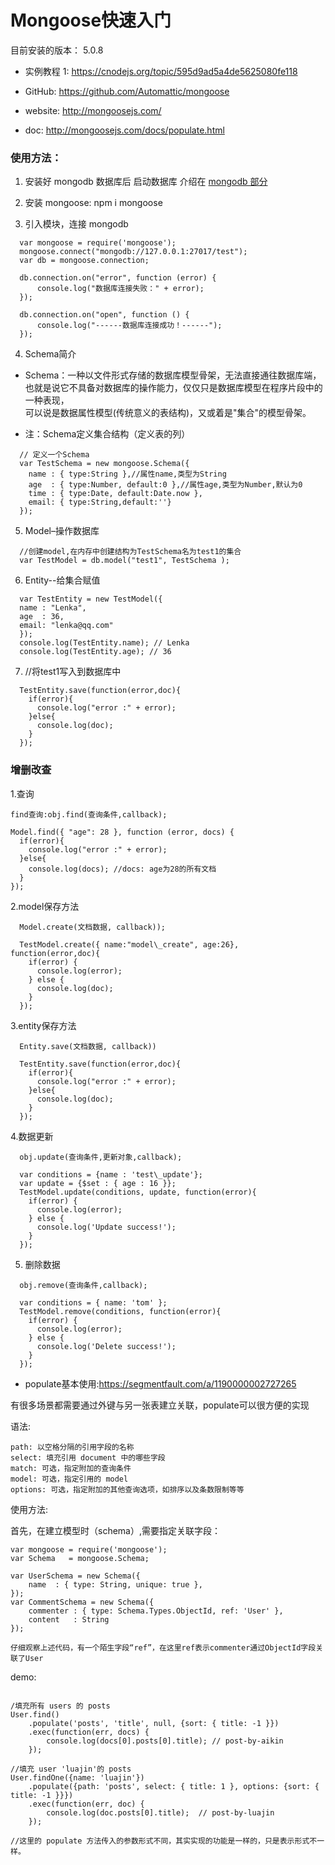 # Mongoose快速入门

目前安装的版本： 5.0.8

* 实例教程 1: https://cnodejs.org/topic/595d9ad5a4de5625080fe118


* GitHub: https://github.com/Automattic/mongoose
* website: http://mongoosejs.com/
* doc: http://mongoosejs.com/docs/populate.html

### 使用方法：

1. 安装好 mongodb 数据库后 启动数据库 介绍在 [mongodb 部分](https://github.com/fairyly/mynodejs/blob/gh-pages/mongodb%20%E9%83%A8%E5%88%86.md)

2. 安装 mongoose: npm i mongoose

3. 引入模块，连接 mongodb
  ```
    var mongoose = require('mongoose');
    mongoose.connect("mongodb://127.0.0.1:27017/test");
    var db = mongoose.connection;
    
    db.connection.on("error", function (error) {
	    console.log("数据库连接失败：" + error);
    });

    db.connection.on("open", function () {
	    console.log("------数据库连接成功！------");
    });
  ```
4. Schema简介
  - Schema：一种以文件形式存储的数据库模型骨架，无法直接通往数据库端，也就是说它不具备对数据库的操作能力，仅仅只是数据库模型在程序片段中的一种表现，  
  可以说是数据属性模型(传统意义的表结构)，又或着是"集合"的模型骨架。

  - 注：Schema定义集合结构（定义表的列）  

  ```
    // 定义一个Schema
    var TestSchema = new mongoose.Schema({
      name : { type:String },//属性name,类型为String
      age  : { type:Number, default:0 },//属性age,类型为Number,默认为0
      time : { type:Date, default:Date.now },
      email: { type:String,default:''}
    });
  ```
5. Model–操作数据库
  ```
    //创建model,在内存中创建结构为TestSchema名为test1的集合
    var TestModel = db.model("test1", TestSchema );
  ```
6. Entity--给集合赋值
  ```
    var TestEntity = new TestModel({
  	name : "Lenka",
   	age  : 36,
   	email: "lenka@qq.com"
    });
    console.log(TestEntity.name); // Lenka
    console.log(TestEntity.age); // 36
  ```
7. //将test1写入到数据库中
  ```
    TestEntity.save(function(error,doc){
      if(error){
        console.log("error :" + error);
      }else{
        console.log(doc);
      }
    });
  ```

### 增删改查

1.查询
  ```
  find查询:obj.find(查询条件,callback);
  
  Model.find({ "age": 28 }, function (error, docs) {
    if(error){
      console.log("error :" + error);
    }else{
      console.log(docs); //docs: age为28的所有文档
    }
  });
  ```
2.model保存方法
  ```
    Model.create(文档数据, callback));
    
    TestModel.create({ name:"model\_create", age:26}, function(error,doc){
      if(error) {
        console.log(error);
      } else {
        console.log(doc);
      }
    });
  ```
3.entity保存方法

  ```
    Entity.save(文档数据, callback))
  
    TestEntity.save(function(error,doc){
      if(error){
        console.log("error :" + error);
      }else{
        console.log(doc);
      }
    });
  ```

4.数据更新
  ```
    obj.update(查询条件,更新对象,callback);
    
    var conditions = {name : 'test\_update'};
    var update = {$set : { age : 16 }};
    TestModel.update(conditions, update, function(error){
      if(error) {
        console.log(error);
      } else {
        console.log('Update success!');
      }
    });
  ```
5. 删除数据
  ```
    obj.remove(查询条件,callback);
    
    var conditions = { name: 'tom' };
    TestModel.remove(conditions, function(error){
      if(error) {
        console.log(error);
      } else {
        console.log('Delete success!');
      }
    });
  ```


* populate基本使用:https://segmentfault.com/a/1190000002727265

有很多场景都需要通过外键与另一张表建立关联，populate可以很方便的实现

语法:
```
path: 以空格分隔的引用字段的名称
select: 填充引用 document 中的哪些字段
match: 可选，指定附加的查询条件
model: 可选，指定引用的 model
options: 可选，指定附加的其他查询选项，如排序以及条数限制等等
```

使用方法:

首先，在建立模型时（schema）,需要指定关联字段：
```
var mongoose = require('mongoose');
var Schema   = mongoose.Schema;

var UserSchema = new Schema({
    name  : { type: String, unique: true },
});
var CommentSchema = new Schema({
    commenter : { type: Schema.Types.ObjectId, ref: 'User' },
    content   : String
});

仔细观察上述代码，有一个陌生字段“ref”，在这里ref表示commenter通过ObjectId字段关联了User
```

demo:
```

/填充所有 users 的 posts
User.find()
    .populate('posts', 'title', null, {sort: { title: -1 }})
    .exec(function(err, docs) {
        console.log(docs[0].posts[0].title); // post-by-aikin
    });

//填充 user 'luajin'的 posts
User.findOne({name: 'luajin'})
    .populate({path: 'posts', select: { title: 1 }, options: {sort: { title: -1 }}})
    .exec(function(err, doc) {
        console.log(doc.posts[0].title);  // post-by-luajin
    });

//这里的 populate 方法传入的参数形式不同，其实实现的功能是一样的，只是表示形式不一样。
```
